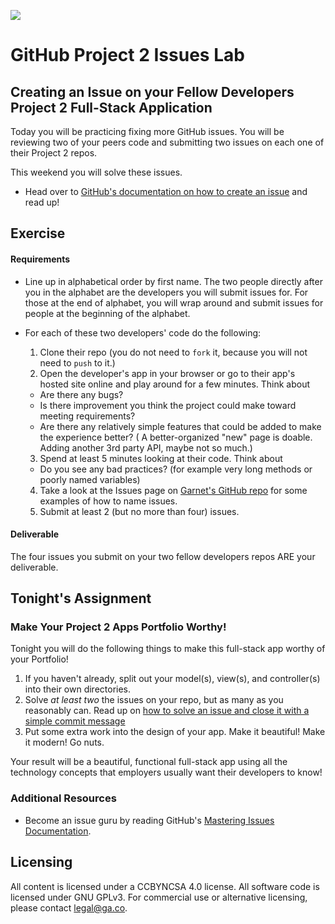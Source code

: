 <!--
Creator: Zeb Girouard
Market: DEN
-->

![](https://ga-dash.s3.amazonaws.com/production/assets/logo-9f88ae6c9c3871690e33280fcf557f33.png)

# GitHub Project 2 Issues Lab
## Creating an Issue on your Fellow Developers Project 2 Full-Stack Application

Today you will be practicing fixing more GitHub issues. You will be reviewing two of your peers code and submitting two issues on each one of their Project 2 repos.

This weekend you will solve these issues.

- Head over to [GitHub's documentation on how to create an issue](https://help.github.com/articles/creating-an-issue/) and read up!

## Exercise

#### Requirements
- Line up in alphabetical order by first name.  The two people directly after you in the alphabet are the developers you will submit issues for.  For those at the end of alphabet, you will wrap around and submit issues for people at the beginning of the alphabet.
- For each of these two developers' code do the following:

  1. Clone their repo (you do not need to `fork` it, because you will not need to `push` to it.)
  2. Open the developer's app in your browser or go to their app's hosted site online and play around for a few minutes. Think about
    - Are there any bugs?
    - Is there improvement you think the project could make toward meeting requirements?
    - Are there any relatively simple features that could be added to make the experience better? ( A better-organized "new" page is doable.  Adding another 3rd party API, maybe not so much.)
  3. Spend at least 5 minutes looking at their code. Think about
    - Do you see any bad practices? (for example very long methods or poorly named variables)
  4. Take a look at the Issues page on [Garnet's GitHub repo]( https://github.com/ga-dc/garnet/issues) for some examples of how to name issues.
  4. Submit at least 2 (but no more than four) issues.

#### Deliverable

  The four issues you submit on your two fellow developers repos ARE your deliverable.

## Tonight's Assignment

### Make Your Project 2 Apps Portfolio Worthy!

Tonight you will do the following things to make this full-stack app worthy of your Portfolio!

1. If you haven't already, split out your model(s), view(s), and controller(s) into their own directories.
2. Solve *at least two* the issues on your repo, but as many as you reasonably can. Read up on [how to solve an issue and close it with a simple commit message](https://help.github.com/articles/closing-issues-via-commit-messages/)
3. Put some extra work into the design of your app. Make it beautiful! Make it modern! Go nuts.

Your result will be a beautiful, functional full-stack app using all the technology concepts that employers usually want their developers to know!

### Additional Resources

- Become an issue guru by reading GitHub's [Mastering Issues Documentation](https://guides.github.com/features/issues/).

## Licensing
All content is licensed under a CC­BY­NC­SA 4.0 license.
All software code is licensed under GNU GPLv3. For commercial use or alternative licensing, please contact legal@ga.co.
